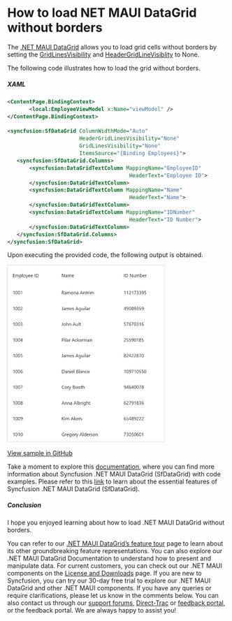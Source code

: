 # How to load NET MAUI DataGrid without borders
The [.NET MAUI DataGrid](https://www.syncfusion.com/maui-controls/maui-datagrid) allows you to load grid cells without borders by setting the [GridLinesVisibility](https://help.syncfusion.com/cr/maui/Syncfusion.Maui.DataGrid.SfDataGrid.html#Syncfusion_Maui_DataGrid_SfDataGrid_GridLinesVisibility) and [HeaderGridLineVisiblity](https://help.syncfusion.com/cr/maui/Syncfusion.Maui.DataGrid.SfDataGrid.html#Syncfusion_Maui_DataGrid_SfDataGrid_HeaderGridLinesVisibility) to None.

The following code illustrates how to load the grid without borders.

 ##### XAML
 ```XML
<ContentPage.BindingContext>
        <local:EmployeeViewModel x:Name="viewModel" />
</ContentPage.BindingContext>

<syncfusion:SfDataGrid ColumnWidthMode="Auto"
                        HeaderGridLinesVisibility="None"
                        GridLinesVisibility="None"
                        ItemsSource="{Binding Employees}">
    <syncfusion:SfDataGrid.Columns>
        <syncfusion:DataGridTextColumn MappingName="EmployeeID"
                                        HeaderText="Employee ID">
        </syncfusion:DataGridTextColumn>
        <syncfusion:DataGridTextColumn MappingName="Name"
                                        HeaderText="Name">
        </syncfusion:DataGridTextColumn>
        <syncfusion:DataGridTextColumn MappingName="IDNumber"
                                        HeaderText="ID Number">
        </syncfusion:DataGridTextColumn>
    </syncfusion:SfDataGrid.Columns>
</syncfusion:SfDataGrid>
 ```
 

Upon executing the provided code, the following output is obtained.

<img src="SfDataGridWithoutBorder.jpg" width="360">

[View sample in GitHub]()

Take a moment to explore this [documentation](https://help.syncfusion.com/maui/datagrid/overview), where you can find more information about Syncfusion .NET MAUI DataGrid (SfDataGrid) with code examples. Please refer to this [link](https://www.syncfusion.com/maui-controls/maui-datagrid) to learn about the essential features of Syncfusion .NET MAUI DataGrid (SfDataGrid).

##### Conclusion

I hope you enjoyed learning about how to load .NET MAUI DataGrid without borders.

You can refer to our [.NET MAUI DataGrid’s feature tour](https://www.syncfusion.com/maui-controls/maui-datagrid) page to learn about its other groundbreaking feature representations. You can also explore our .NET MAUI DataGrid Documentation to understand how to present and manipulate data. For current customers, you can check out our .NET MAUI components on the [License and Downloads](https://www.syncfusion.com/account/downloads) page. If you are new to Syncfusion, you can try our 30-day free trial to explore our .NET MAUI DataGrid and other .NET MAUI components. If you have any queries or require clarifications, please let us know in the comments below. You can also contact us through our [support forums](https://www.syncfusion.com/forums), [Direct-Trac](https://support.syncfusion.com/account/login?ReturnUrl=%2Faccount%2Fconnect%2Fauthorize%2Fcallback%3Fclient_id%3Dc54e52f3eb3cde0c3f20474f1bc179ed%26redirect_uri%3Dhttps%253A%252F%252Fsupport.syncfusion.com%252Fagent%252Flogincallback%26response_type%3Dcode%26scope%3Dopenid%2520profile%2520agent.api%2520integration.api%2520offline_access%2520kb.api%26state%3D8db41f98953a4d9ba40407b150ad4cf2%26code_challenge%3DvwHoT64z2h21eP_A9g7JWtr3vp3iPrvSjfh5hN5C7IE%26code_challenge_method%3DS256%26response_mode%3Dquery) or [feedback portal](https://www.syncfusion.com/feedback/maui?control=sfdatagrid), or the feedback portal. We are always happy to assist you!

